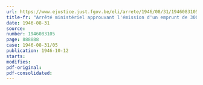 ```yaml
---
url: https://www.ejustice.just.fgov.be/eli/arrete/1946/08/31/1946083105/justel
title-fr: "Arrêté ministériel approuvant l'émission d'un emprunt de 300,000,000 de francs par l'Office central de Crédit hypothécaire"
date: 1946-08-31
source:
number: 1946083105
page: 888888
case: 1946-08-31/05
publication: 1946-10-12
starts:
modifies:
pdf-original:
pdf-consolidated:
---
```


